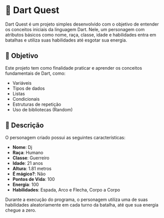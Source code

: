 # 🏹 Dart Quest

Dart Quest é um projeto simples desenvolvido com o objetivo de entender os conceitos iniciais da linguagem Dart. Nele, um personagem com atributos básicos como nome, raça, classe, idade e habilidades entra em batalhas e utiliza suas habilidades até esgotar sua energia.

## 🚀 Objetivo

Este projeto tem como finalidade praticar e aprender os conceitos fundamentais de Dart, como:

- Variáveis
- Tipos de dados
- Listas
- Condicionais
- Estruturas de repetição
- Uso de bibliotecas (Random)

## 📜 Descrição

O personagem criado possui as seguintes características:

- **Nome**: Dj
- **Raça**: Humano
- **Classe**: Guerreiro
- **Idade**: 21 anos
- **Altura**: 1.81 metros
- **É mágico?**: Não
- **Pontos de Vida**: 100
- **Energia**: 100
- **Habilidades**: Espada, Arco e Flecha, Corpo a Corpo

Durante a execução do programa, o personagem utiliza uma de suas habilidades aleatoriamente em cada turno da batalha, até que sua energia chegue a zero.

